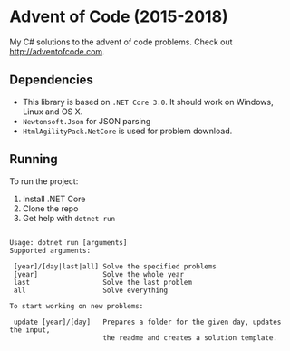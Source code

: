 
# Advent of Code (2015-2018)
My C# solutions to the advent of code problems.
Check out http://adventofcode.com.

## Dependencies

- This library is based on `.NET Core 3.0`. It should work on Windows, Linux and OS X.
- `Newtonsoft.Json` for JSON parsing
- `HtmlAgilityPack.NetCore` is used for problem download.

## Running

To run the project:

1. Install .NET Core
2. Clone the repo
3. Get help with `dotnet run`
```

Usage: dotnet run [arguments]
Supported arguments:

 [year]/[day|last|all] Solve the specified problems
 [year]                Solve the whole year
 last                  Solve the last problem
 all                   Solve everything

To start working on new problems:
               
 update [year]/[day]   Prepares a folder for the given day, updates the input, 
                       the readme and creates a solution template.

```
